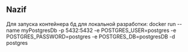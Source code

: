 ## Nazif

Для запуска контейнера бд для локальной разработки:
docker run --name myPostgresDb -p 5432:5432 -e POSTGRES_USER=postgres -e POSTGRES_PASSWORD=postgres -e POSTGRES_DB=postgresDB -d postgres